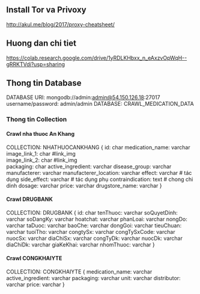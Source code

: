 ## Install Tor  va Privoxy 
http://akul.me/blog/2017/proxy-cheatsheet/

## Huong dan chi tiet
https://colab.research.google.com/drive/1yRDLKHbxx_n_eAxzvOpWqH--gRRKTVdj?usp=sharing

## Thong tin Database

DATABASE URI: mongodb://admin:admin@54.150.126.18:27017
username/password: admin/admin
DATABASE: CRAWL_MEDICATION_DATA

### Thong tin Collection 

#### Crawl nha thuoc An Khang 
COLLECTION: NHATHUOCANKHANG {
    id: char 
    medication_name: varchar
    image_link_1: char    #link_img    
    image_link_2: char    #link_img    
    packaging:  char
    active_ingredient: varchar
    disease_group: varchar
    manufacterer: varchar 
    manufacterer_location: varchar
    effect: varchar # tác dụng 
    side_effect: varchar # tác dụng phụ 
    contraindication: text  # chong chi dinh 
    dosage: varchar
    price: varchar 
    drugstore_name: varchar
}

#### Crawl DRUGBANK
COLLECTION: DRUGBANK {
    id: char
    tenThuoc: varchar 
    soQuyetDinh: varchar
    soDangKy: varchar 
    hoatchat: varchar 
    phanLoai: varchar 
    nongDo: varchar
    taDuoc: varchar 
    baoChe: varchar 
    dongGoi: varchar 
    tieuChuan: varchar 
    tuoiTho: varchar 
    congtySx: varchar 
    congTySxCode: varchar
    nuocSx: varchar
    diaChiSx: varchar 
    congTyDk: varchar 
    nuocDk: varchar 
    diaChiDk: varchar 
    giaKeKhai: varchar 
    nhomThuoc: varchar 
}

#### Crawl CONGKHAIYTE
COLLECTION: CONGKHAIYTE {
    medication_name: varchar 
    active_ingredient: varchar 
    packaging: varchar 
    unit: varchar 
    distributor: varchar 
    price: varchar
}